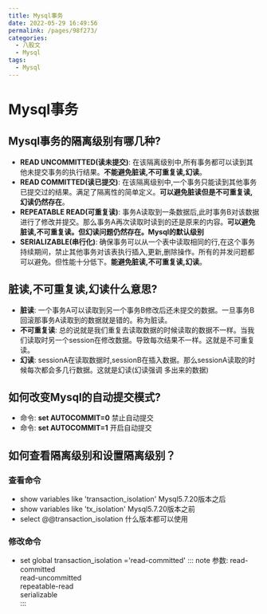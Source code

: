 ```yaml
---
title: Mysql事务
date: 2022-05-29 16:49:56
permalink: /pages/98f273/
categories:
  - 八股文
  - Mysql
tags:
  - Mysql
---
```


# Mysql事务

## **Mysql事务的隔离级别有哪几种?** 

* **READ UNCOMMITTED(读未提交)**: 在该隔离级别中,所有事务都可以读到其他未提交事务的执行结果。**不能避免脏读,不可重复读,幻读**。
* **READ COMMITTED(读已提交)**: 在该隔离级别中,一个事务只能读到其他事务已提交过的结果。满足了隔离性的简单定义。**可以避免脏读但是不可重复读,幻读仍然存在**。
* **REPEATABLE READ(可重复读)**: 事务A读取到一条数据后,此时事务B对该数据进行了修改并提交。那么事务A再次读取时读到的还是原来的内容。**可以避免脏读,不可重复读。但幻读问题仍然存在。Mysql的默认级别**
* **SERIALIZABLE(串行化)**: 确保事务可以从一个表中读取相同的行,在这个事务持续期间，禁止其他事务对该表执行插入,更新,删除操作。所有的并发问题都可以避免。但性能十分低下。**能避免脏读,不可重复读,幻读**。

## **脏读,不可重复读,幻读什么意思?**
* **脏读**: 一个事务A可以读取到另一个事务B修改后还未提交的数据。一旦事务B回滚那事务A读取到的数据就是错的。称为脏读。
* **不可重复读**: 总的说就是我们重复去读取数据的时候读取的数据不一样。当我们读取时另一个session在修改数据。导致每次结果不一样。这就是不可重复读。
* **幻读**: sessionA在读取数据时,sessionB在插入数据。那么sessionA读取的时候每次都会多几行数据。这就是幻读(幻读强调 多出来的数据)

## 如何改变Mysql的自动提交模式?
 * 命令: **set AUTOCOMMIT=0** 禁止自动提交
 * 命令: **set AUTOCOMMIT=1** 开启自动提交

 ## 如何查看隔离级别和设置隔离级别？
 ### 查看命令
 * show variables like 'transaction_isolation' Mysql5.7.20版本之后
 * show variables like 'tx_isolation'   Mysql5.7.20版本之前
 * select @@transaction_isolation 什么版本都可以使用
 ### 修改命令
  * set global transaction_isolation ='read-committed'
  ::: note
  参数:
  read-committed<br/>
  read-uncommitted<br/>
  repeatable-read<br/>
  serializable<br/>
  :::